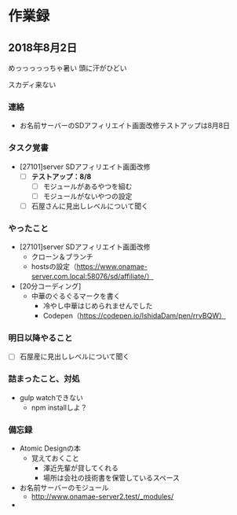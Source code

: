 # 作業録  
## 2018年8月2日 
めっっっっっちゃ暑い
頭に汗がひどい

スカディ来ない

### 連絡
- お名前サーバーのSDアフィリエイト画面改修テストアップは8月8日

### タスク覚書
- [27101]server SDアフィリエイト画面改修
	- [ ] **テストアップ：8/8**
		- [ ] モジュールがあるやつを組む
		- [ ] モジュールがないやつの設定
	- [ ] 石屋さんに見出しレベルについて聞く

### やったこと 
-  [27101]server SDアフィリエイト画面改修
	- クローン＆ブランチ
	- hostsの設定（https://www.onamae-server.com.local:58076/sd/affiliate/）
- [20分コーディング] 
	- 中華のぐるぐるマークを書く
		- 冷やし中華はじめられませんでした
        - Codepen（https://codepen.io/IshidaDam/pen/rrvBQW）

### 明日以降やること
- [ ] 石屋産に見出しレベルについて聞く


### 詰まったこと、対処
- gulp watchできない
	- npm installしよ？

### 備忘録  
- Atomic Designの本
	- 覚えておくこと
		- 澤近先輩が貸してくれる
		- 場所は会社の技術書を保管しているスペース
- お名前サーバーのモジュール
	- http://www.onamae-server2.test/_modules/
- 